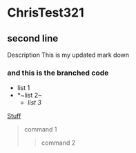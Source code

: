 # ChrisTest321
## second line
Description
This is my updated mark down
### and this is the branched code

* list 1
* 
  *~list 2~
  * _list 3_

[Stuff](www.stuff.co.nz)
>command 1
>>command 2
